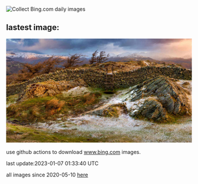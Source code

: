 ![Collect Bing.com daily images](https://github.com/counter2015/bing-daily-images/workflows/Collect%20Bing.com%20daily%20images/badge.svg)
## lastest image:
![](images/BlackFell.jpg)

use github actions to download www.bing.com images.

last update:2023-01-07 01:33:40 UTC

all images since 2020-05-10 [here](https://github.com/counter2015/bing-daily-images/tree/master/images) 

